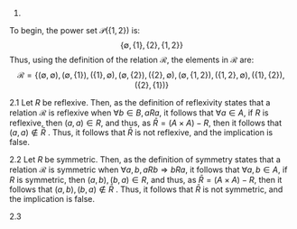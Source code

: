 1.
To begin, the power set $\mathcal{P}(\{ 1, 2 \})$ is: 
$$\{ \emptyset, \{ 1 \}, \{ 2 \}, \{ 1, 2 \} \}$$
Thus, using the definition of the relation $\mathcal{R}$, the elements in $\mathcal{R}$ are: 
$$\mathcal{R} = \{ (\emptyset, \emptyset), (\emptyset, \{ 1 \}), (\{ 1 \}, \emptyset), (\emptyset, \{ 2 \}), (\{ 2 \}, \emptyset) , (\emptyset, \{ 1, 2 \}), (\{ 1, 2 \}, \emptyset) , (\{ 1 \}, \{ 2 \}), (\{ 2 \}, \{ 1 \})\}$$

2.1
Let $R$ be reflexive. Then, as the definition of reflexivity states that a relation $\mathcal{R}$ is reflexive when $\forall b \in B, a R a$, it follows that $\forall a \in A$, if $R$ is reflexive, then $(a, a) \in R$, and thus, as $\bar{R} = (A \times A) - R$, then it follows that $(a, a) \not\in \bar{R}$ .
Thus, it follows that $\bar{R}$ is not reflexive, and the implication is false.

2.2
Let $R$ be symmetric. Then, as the definition of symmetry states that a relation $\mathcal{R}$ is symmetric when $\forall a, b,  a R b \Rightarrow b Ra$, it follows that $\forall a,b \in A$, if $R$ is symmetric, then $(a, b), (b, a) \in R$, and thus, as $\bar{R} = (A \times A) - R$, then it follows that $(a, b), (b, a) \not\in \bar{R}$ .
Thus, it follows that $\bar{R}$ is not symmetric, and the implication is false.

2.3
